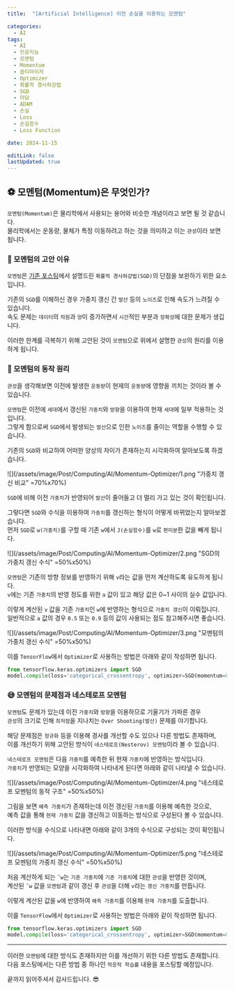 ```yaml
---
title:  "[Artificial Intelligence] 이전 손실을 이용하는 모멘텀"

categories:
  - AI
tags:
  - AI
  - 인공지능
  - 모멘텀
  - Momentum
  - 옵티마이저
  - Optimizer
  - 확률적 경사하강법
  - SGD
  - 아담
  - ADAM
  - 손실
  - Loss
  - 손실함수
  - Loss Function

date: 2024-11-15

editLink: false
lastUpdated: true
---
```


## ⚽ 모멘텀(Momentum)은 무엇인가?
`모멘텀(Momentum)`은 물리학에서 사용되는 용어와 비슷한 개념이라고 보면 될 것 같습니다.  
물리학에서는 운동량, 물체가 특정 이동하려고 하는 것을 의미하고 이는 `관성`이라 보면 됩니다.

### 🦾 모멘텀의 고안 이유
`모멘텀`은 [기존 포스팅](https://blog.false.kr/posts/Computing/AI/SGD-Minibatch.html)에서 설명드린 `확률적 경사하강법(SGD)`의 단점을 보완하기 위한 요소입니다.  

기존의 `SGD`를 이해하신 경우 가중치 갱신 간 `발산` 등의 `노이즈`로 인해 속도가 느려질 수 있습니다.  
속도 문제는 `데이터`의 `차원`과 `양`이 증가하면서 `시간`적인 부분과 `정확성`에 대한 문제가 생깁니다.

이러한 한계를 극복하기 위해 고안된 것이 `모멘텀`으로 위에서 설명한 `관성`의 원리를 이용하게 됩니다.

### 🤔 모멘텀의 동작 원리
`관성`을 생각해보면 이전에 발생한 `운동량`이 현재의 `운동량`에 영향을 끼치는 것이라 볼 수 있습니다.  

`모멘텀`은 이전에 `세대`에서 갱신된 `가중치`와 `방향`을 이용하여 현재 `세대`에 일부 적용하는 것입니다.  
그렇게 함으로써 `SGD`에서 발생되는 `발산`으로 인한 `노이즈`를 줄이는 역할을 수행할 수 있습니다. 

기존의 `SGD`와 비교하여 어떠한 양상의 차이가 존재하는지 시각화하여 알아보도록 하겠습니다.

![](/assets/image/Post/Computing/AI/Momentum-Optimizer/1.png "가중치 갱신 비교" =70%x70%)

`SGD`에 비해 이전 `가중치`가 반영되어 `발산`이 줄어들고 더 멀리 가고 있는 것이 확인됩니다.  

그렇다면 `SGD`와 수식을 이용하여 `가중치`를 갱신하는 형식이 어떻게 바뀌었는지 알아보겠습니다.  
먼저 `SGD`로 `w(가중치)`를 구할 때 기존 `w`에서 `J(손실함수)`를 `w`로 `편미분`한 값을 빼게 됩니다.

![](/assets/image/Post/Computing/AI/Momentum-Optimizer/2.png "SGD의 가중치 갱신 수식" =50%x50%)

`모멘텀`은 기존의 방향 정보를 반영하기 위해 `v`라는 값을 먼저 계산하도록 유도하게 됩니다.  
`v`에는 기존 `가중치`의 반영 정도를 위한 `a` 값이 있고 해당 값은 0~1 사이의 실수 값입니다.

이렇게 계산된 `v` 값을 기존 `가중치`인 `w`에 반영하는 형식으로 `가중치 갱신`이 이뤄집니다.  
일반적으로 `a` 값의 경우 `0.5` 또는 `0.9` 등의 값이 사용되는 점도 참고해주시면 좋습니다.

![](/assets/image/Post/Computing/AI/Momentum-Optimizer/3.png "모멘텀의 가중치 갱신 수식" =50%x50%)

이를 `TensorFlow`에서 `Optimizer`로 사용하는 방법은 아래와 같이 작성하면 됩니다.

```python
from tensorflow.keras.optimizers import SGD
model.compile(loss='categorical_crossentropy', optimizer=SGD(momentum=0.9), metrics=['accuracy'])
```

### 😅 모멘텀의 문제점과 네스테로프 모멘텀
`모멘텀`도 문제가 있는데 이전 `가중치`와 `방향`을 이용하므로 기울기가 가파른 경우  
`관성`의 크기로 인해 `최저점`을 지나치는 `Over Shooting(발산)` 문제를 야기합니다.

해당 문제점은 `정규화` 등을 이용해 경사를 개선할 수도 있으나 다른 방법도 존재하며,  
이를 개선하기 위해 고안된 방식이 `네스테로프(Nesterov) 모멘텀`이라 볼 수 있습니다.  

`네스테로프 모멘텀`은 다음 `가중치`를 예측한 뒤 현재 `가중치`에 반영하는 방식입니다.  
`가중치`가 반영되는 모양을 시각화하여 나타내게 된다면 아래와 같이 나타낼 수 있습니다.

![](/assets/image/Post/Computing/AI/Momentum-Optimizer/4.png "네스테로프 모멘텀의 동작 구조" =50%x50%)

그림을 보면 `예측 가중치`가 존재하는데 이전 갱신된 `가중치`를 이용해 예측한 것으로,  
예측 값을 통해 `현재 가중치` 값을 갱신하고 이동하는 방식으로 구성된다 볼 수 있습니다.

이러한 방식을 수식으로 나타내면 아래와 같이 3개의 수식으로 구성되는 것이 확인됩니다.

![](/assets/image/Post/Computing/AI/Momentum-Optimizer/5.png "네스테로프 모멘텀의 가중치 갱신 수식" =50%x50%)

처음 계산하게 되는 `̃w`는 `기존 가중치`에 `기존 가중치`에 대한 `관성`을 반영한 것이며,  
계산된 `̃w` 값을 `모멘텀`과 같이 갱신 후 `관성`을 더해 `v`라는 `갱신 가중치`를 만듭니다.

이렇게 계산된 값을 `w`에 반영하여 `예측 가중치`를 이용해 `현재 가중치`를 도출합니다.

이를 `TensorFlow`에서 `Optimizer`로 사용하는 방법은 아래와 같이 작성하면 됩니다.

```python
from tensorflow.keras.optimizers import SGD
model.compile(loss='categorical_crossentropy', optimizer=SGD(momentum=0.9, nesterov=True), metrics=['accuracy'])
```

- - -

이러한 `모멘텀`에 대한 방식도 존재하지만 이를 개선하기 위한 다른 방법도 존재합니다.  
다음 포스팅에서는 다른 방법 중 하나인 `적응적 학습률` 내용을 포스팅할 예정입니다.

끝까지 읽어주셔서 감사드립니다. 😎